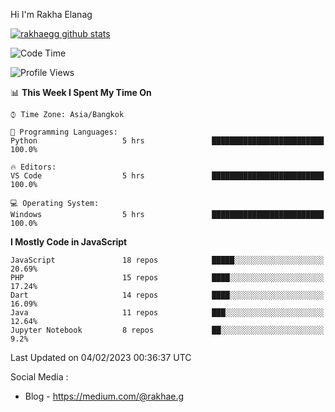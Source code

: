 Hi I'm Rakha Elanag


[![rakhaegg github stats](https://github-readme-stats.vercel.app/api?username=rakhaegg)](https://github.com/rakhaegg/rakhaegg)




<!--START_SECTION:waka-->
![Code Time](http://img.shields.io/badge/Code%20Time-1%2C194%20hrs%2013%20mins-blue)

![Profile Views](http://img.shields.io/badge/Profile%20Views-0-blue)

📊 **This Week I Spent My Time On** 

```text
⌚︎ Time Zone: Asia/Bangkok

💬 Programming Languages: 
Python                   5 hrs               █████████████████████████   100.0%

🔥 Editors: 
VS Code                  5 hrs               █████████████████████████   100.0%

💻 Operating System: 
Windows                  5 hrs               █████████████████████████   100.0%

```

**I Mostly Code in JavaScript** 

```text
JavaScript               18 repos            █████░░░░░░░░░░░░░░░░░░░░   20.69% 
PHP                      15 repos            ████░░░░░░░░░░░░░░░░░░░░░   17.24% 
Dart                     14 repos            ████░░░░░░░░░░░░░░░░░░░░░   16.09% 
Java                     11 repos            ███░░░░░░░░░░░░░░░░░░░░░░   12.64% 
Jupyter Notebook         8 repos             ██░░░░░░░░░░░░░░░░░░░░░░░   9.2%

```



 Last Updated on 04/02/2023 00:36:37 UTC
<!--END_SECTION:waka-->

Social Media : 
- Blog - https://medium.com/@rakhae.g
